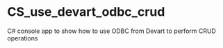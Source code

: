 # CS_use_devart_odbc_crud
C# console app to show how to use ODBC from Devart to perform CRUD operations
